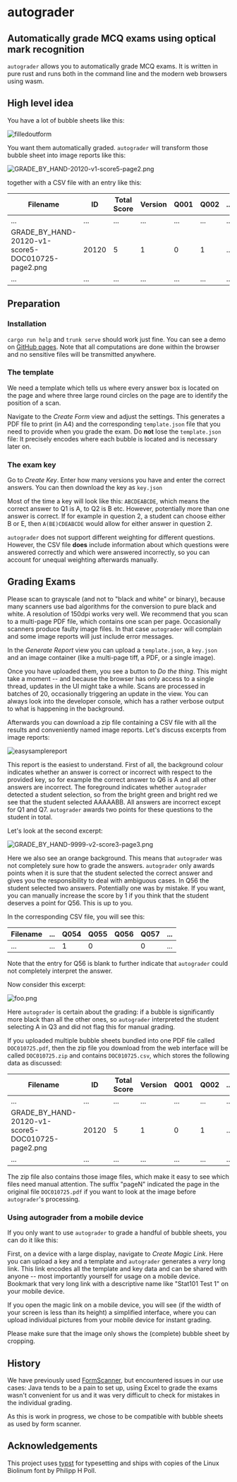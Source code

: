 # autograder

## Automatically grade MCQ exams using optical mark recognition

`autograder` allows you to automatically grade MCQ exams. It is written in pure
rust and runs both in the command line and the modern web browsers using wasm.

## High level idea

You have a lot of bubble sheets like this:

![filledoutform](assets/filled_out_example.png)

You want them automatically graded. `autograder` will transform those bubble
sheet into image reports like this:

![GRADE\_BY\_HAND-20120-v1-score5-page2.png](assets/sample_report.png)

together with a CSV file with an entry like this:

| **Filename**                                      | **ID** | **Total Score** | **Version** | **Q001** | **Q002** | ... | **Q100** |
|---------------------------------------------------|--------|-----------------|-------------|----------|----------|-----|----------|
| ...                                               | ...    | ...             | ...         | ...      | ...      | ... |          |
| GRADE_BY_HAND-20120-v1-score5-DOC010725-page2.png | 20120  | 5               | 1           | 0        | 1        | ... |          |
| ...                                               | ...    | ...             | ...         | ...      | ...      | ... | ...      |

## Preparation
### Installation

`cargo run help` and `trunk serve` should work just fine. You can see a demo on
[GitHub pages](https://o-tho.github.io/autograder/). Note that all computations
are done within the browser and no sensitive files will be transmitted anywhere.


### The template

We need a template which tells us where every answer box is located on the page
and where three large round circles on the page are to identify the position of
a scan.

Navigate to the *Create Form* view and adjust the settings. This generates a PDF
file to print (in A4) and the corresponding `template.json` file that you need
to provide when you grade the exam. Do **not** lose the `template.json` file: It
precisely encodes where each bubble is located and is necessary later on.

### The exam key

Go to *Create Key*. Enter how many versions you have and enter the correct
answers. You can then download the key as `key.json`

Most of the time a key will look like this: `ABCDEABCDE`, which means the
correct answer to Q1 is A, to Q2 is B etc. However, potentially more than one
answer is correct. If for example in question 2, a student can choose either B
or E, then `A(BE)CDEABCDE` would allow for either answer in question 2.

`autograder` does not support different weighting for different questions.
However, the CSV file **does** include information about which questions were
answered correctly and which were answered incorrectly, so you can account for
unequal weighting afterwards manually.

## Grading Exams

Please scan to grayscale (and not to "black and white" or binary), because many
scanners use bad algorithms for the conversion to pure black and white. A
resolution of 150dpi works very well. We recommend that you scan to a multi-page
PDF file, which contains one scan per page. Occasionally scanners produce faulty
image files. In that case `autograder` will complain and some image reports will
just include error messages.

In the *Generate Report* view you can upload a `template.json`, a `key.json` and
an image container (like a multi-page tiff, a PDF, or a single image).

Once you have uploaded them, you see a button to *Do the thing*. This might take
a moment -- and because the browser has only access to a single thread, updates
in the UI might take a while. Scans are processed in batches of 20, occasionally
triggering an update in the view. You can always look into the developer
console, which has a rather verbose output to what is happening in the
background.

Afterwards you can download a zip file containing a CSV file with all the
results and conveniently named image reports. Let's discuss excerpts from image
reports:

![easysamplereport](assets/sample_report1.png)

This report is the easiest to understand. First of all, the background colour
indicates whether an answer is correct or incorrect with respect to the provided
key, so for example the correct answer to Q6 is A and all other answers are
incorrect. The foreground indicates whether `autograder` detected a student
selection, so from the bright green and bright red we see that the student
selected AAAAABB. All answers are incorrect except for Q1 and Q7. `autograder`
awards two points for these questions to the student in total.

Let's look at the second excerpt:

![GRADE\_BY\_HAND-9999-v2-score3-page3.png](assets/sample_report2.png)

Here we also see an orange background. This means that `autograder` was not
completely sure how to grade the answers. `autograder` only awards points when
it is sure that the student selected the correct answer and gives you the
responsibility to deal with ambiguous cases. In Q56 the student selected two
answers. Potentially one was by mistake. If you want, you can manually increase
the score by 1 if you think that the student deserves a point for Q56. This is
up to you.

In the corresponding CSV file, you will see this:

| **Filename** | ... | **Q054** | **Q055** | **Q056** | **Q057** | ... |
|--------------|-----|----------|----------|----------|----------|-----|
| ...          | ... | 1        | 0        |          | 0        | ...    |

Note that the entry for Q56 is blank to further indicate that `autograder` could
not completely interpret the answer.

Now consider this excerpt:

![foo.png](assets/sample_report3.png)

Here `autograder` is certain about the grading: if a bubble is significantly
more black than all the other ones, so `autograder` interpreted the student
selecting A in Q3 and did not flag this for manual grading.

If you uploaded multiple bubble sheets bundled into one PDF file called
`DOC010725.pdf`, then the zip file you download from the web
interface will be called `DOC010725.zip` and contains
`DOC010725.csv`, which stores the following data as discussed:

| **Filename**                                      | **ID** | **Total Score** | **Version** | **Q001** | **Q002** | ... | **Q100** |
|---------------------------------------------------|--------|-----------------|-------------|----------|----------|-----|----------|
| ...                                               | ...    | ...             | ...         | ...      | ...      | ... |          |
| GRADE_BY_HAND-20120-v1-score5-DOC010725-page2.png | 20120  | 5               | 1           | 0        | 1        | ... |          |
| ...                                               | ...    | ...             | ...         | ...      | ...      | ... | ...      |


The zip file also contains those image files, which make it easy to see which
files need manual attention. The suffix "pageN" indicated the page in the
original file `DOC010725.pdf` if you want to look at the image
before `autograder`'s processing.

### Using autograder from a mobile device

If you only want to use `autograder` to grade a handful of bubble sheets, you can
do it like this:

First, on a device with a large display, navigate to *Create Magic Link*. Here
you can upload a key and a template and `autograder` generates a _very_ long link.
This link encodes all the template and key data and can be shared with anyone --
most importantly yourself for usage on a mobile device. Bookmark that
very long link with a descriptive name like "Stat101 Test 1" on your mobile device.

If you open the magic link on a mobile device, you will see (if the width of
your screen is less than its height) a simplified interface, where you can
upload individual pictures from your mobile device for instant grading.

Please make sure that the image only shows the (complete) bubble sheet by
cropping.

## History

We have previously used
[FormScanner](https://sites.google.com/site/examgrader/formscanner), but
encountered issues in our use cases: Java tends to be a pain to set up, using
Excel to grade the exams wasn't convenient for us and it was very difficult to
check for mistakes in the individual grading.

As this is work in progress, we chose to be compatible with bubble sheets as
used by form scanner.


## Acknowledgements

This project uses [typst](https://github.com/typst/typst) for typesetting and
ships with copies of the Linux Biolinum font by Philipp H Poll.
